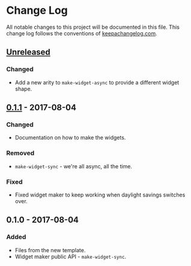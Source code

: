 # Change Log
All notable changes to this project will be documented in this file. This change log follows the conventions of [keepachangelog.com](http://keepachangelog.com/).

## [Unreleased]
### Changed
- Add a new arity to `make-widget-async` to provide a different widget shape.

## [0.1.1] - 2017-08-04
### Changed
- Documentation on how to make the widgets.

### Removed
- `make-widget-sync` - we're all async, all the time.

### Fixed
- Fixed widget maker to keep working when daylight savings switches over.

## 0.1.0 - 2017-08-04
### Added
- Files from the new template.
- Widget maker public API - `make-widget-sync`.

[Unreleased]: https://github.com/your-name/proto-repl-test/compare/0.1.1...HEAD
[0.1.1]: https://github.com/your-name/proto-repl-test/compare/0.1.0...0.1.1
